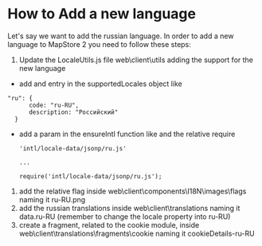 # How to Add a new language

Let's say we want to add the russian language.
In order to add a new language to MapStore 2 you need to follow these steps:

1. Update the LocaleUtils.js file web\client\utils adding the support for the new language
  - add and entry in the supportedLocales object like
  ```
  "ru": {
        code: "ru-RU",
        description: "Pоссийский"
    }
  ```
  - add a param in the ensureIntl function like and the relative require
    ```
    'intl/locale-data/jsonp/ru.js'

    ...

    require('intl/locale-data/jsonp/ru.js');
    ```
1. add the relative flag inside web\client\components\I18N\images\flags  naming it ru-RU.png
1. add the russian translations inside web\client\translations naming it data.ru-RU (remember to change the locale property into ru-RU)
1. create a fragment, related to the cookie module, inside web\client\translations\fragments\cookie naming it cookieDetails-ru-RU

